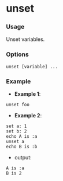 # unset

### Usage
Unset variables.

### Options
```
unset [variable] ...
```

### Example

- **Example 1**:
```
unset foo
```

- **Example 2**:
```
set a: 1
set b: 2
echo A is :a
unset a
echo B is :b
```
- output:
```
A is :a
B is 2
```
